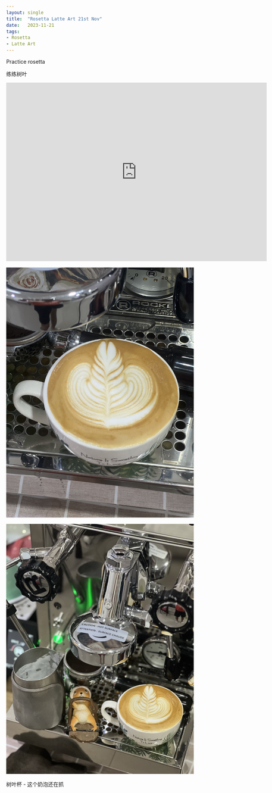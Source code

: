 ```yaml
---
layout: single
title:  "Rosetta Latte Art 21st Nov"
date:   2023-11-21
tags:
- Rosetta
- Latte Art
---
```




Practice rosetta

练练树叶



<div class="embed-container">
  <iframe
      src="https://www.youtube.com/embed/AyKApP2DuX0"
      width="700"
      height="480"
      frameborder="0"
      allowfullscreen="true">
  </iframe>
</div>



![](/assets/img/2023/11/21/IMG_0256.jpg)

![](/assets/img/2023/11/21/IMG_0258.jpg)

树叶杯 - 这个奶泡还在抓
